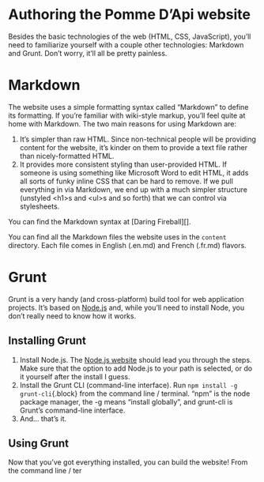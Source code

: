 Authoring the Pomme D’Api website
=================================

Besides the basic technologies of the web (HTML, CSS, JavaScript),
you’ll need to familiarize yourself with a couple other technologies:
Markdown and Grunt. Don’t worry, it’ll all be pretty painless.

Markdown
========

The website uses a simple formatting syntax called “Markdown” to define
its formatting. If you’re familiar with wiki-style markup, you’ll feel
quite at home with Markdown. The two main reasons for using Markdown
are:

1.  It’s simpler than raw HTML. Since non-technical people will be
    providing content for the website, it’s kinder on them to provide a
    text file rather than nicely-formatted HTML.
2.  It provides more consistent styling than user-provided HTML. If
    someone is using something like Microsoft Word to edit HTML, it adds
    all sorts of funky inline CSS that can be hard to remove. If we pull
    everything in via Markdown, we end up with a much simpler structure
    (unstyled \<h1\>s and \<ul\>s and so forth) that we can control via
    stylesheets.

</p>
You can find the Markdown syntax at [Daring Fireball][].

You can find all the Markdown files the website uses in the `content`
directory. Each file comes in English (.en.md) and French (.fr.md)
flavors.

Grunt
=====

Grunt is a very handy (and cross-platform) build tool for web
application projects. It’s based on [Node.js][] and, while you’ll need
to install Node, you don’t really need to know how it works.

Installing Grunt
----------------

1.  Install Node.js. The [Node.js website][] should lead you through the
    steps. Make sure that the option to add Node.js to your path is
    selected, or do it yourself after the install I guess.
2.  Install the Grunt CLI (command-line interface). Run
    `npm install -g grunt-cli`{.block} from the command line / terminal.
    “npm” is the node package manager, the -g means “install globally”,
    and grunt-cli is Grunt’s command-line interface.
3.  And… that’s it.

Using Grunt
-----------

Now that you’ve got everything installed, you can build the website!
From the command line / ter

</div>

  [Daring Fireball]: https://daringfireball.net/projects/markdown/syntax
  [Node.js]: http://nodejs.org
  [Node.js website]: http://nodejs.org/
